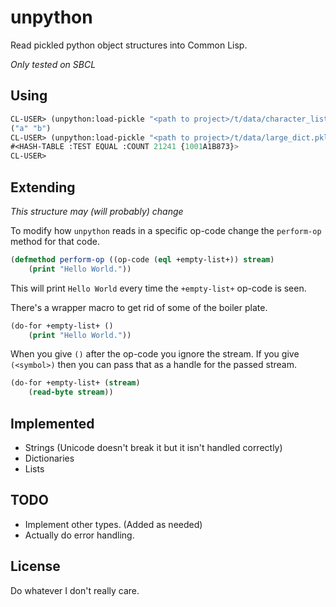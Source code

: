 # unpython

Read pickled python object structures into Common Lisp.

*Only tested on SBCL*

## Using

```lisp
CL-USER> (unpython:load-pickle "<path to project>/t/data/character_list.pkl")
("a" "b")
CL-USER> (unpython:load-pickle "<path to project>/t/data/large_dict.pkl")
#<HASH-TABLE :TEST EQUAL :COUNT 21241 {1001A1B873}>
CL-USER> 
```

## Extending

*This structure may (will probably) change*

To modify how `unpython` reads in a specific op-code change the `perform-op` method for that code.

```lisp
(defmethod perform-op ((op-code (eql +empty-list+)) stream)
    (print "Hello World."))
```

This will print `Hello World` every time the `+empty-list+` op-code is seen.

There's a wrapper macro to get rid of some of the boiler plate.

```lisp
(do-for +empty-list+ ()
    (print "Hello World."))
```

When you give `()` after the op-code you ignore the stream.
If you give `(<symbol>)` then you can pass that as a handle for the passed stream.

```lisp
(do-for +empty-list+ (stream)
    (read-byte stream))
```

## Implemented

* Strings (Unicode doesn't break it but it isn't handled correctly)
* Dictionaries
* Lists

## TODO

* Implement other types. (Added as needed)
* Actually do error handling.

## License

Do whatever I don't really care.
